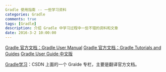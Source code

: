 ```yaml
---
Gradle 使用指南 -- 一些学习资料
categories: Gradle
comments: true
tags: [Gradle]
description: 介绍 Gradle 中学习过程中一些不错的资料和文章
date: 2016-3-2 10:00:00
---
```


[Gradle 官方文档：Gradle User Manual](https://docs.gradle.org/current/userguide/userguide.html)
[Gradle 官方文档：Gradle Tutorials and Guides](https://gradle.org/guides/)
[Gradle User Guide 中文版](https://dongchuan.gitbooks.io/gradle-user-guide-/)

[Gradle学习](https://blog.csdn.net/lastsweetop/column/info/18566)：CSDN 上面的一个 Gralde 专栏，主要是翻译官方文档。